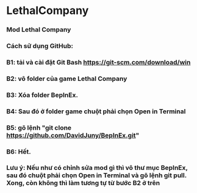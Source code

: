 # LethalCompany
### Mod Lethal Company 
### Cách sử dụng GitHub: 
### B1: tải và cài đặt Git Bash https://git-scm.com/download/win 
### B2: vô folder của game Lethal Company 
### B3: Xóa folder BepInEx. 
### B4: Sau đó ở folder game chuột phải chọn Open in Terminal 
### B5: gõ lệnh "git clone https://github.com/DavidJuny/BepInEx.git" 
### B6: Hết. 

### Lưu ý: Nếu như có chỉnh sửa mod gì thì vô thư mục BepInEx, sau đó chuột phải chọn Open in Terminal và gõ lệnh git pull. Xong, còn không thì làm tương tự từ bước B2 ở trên
